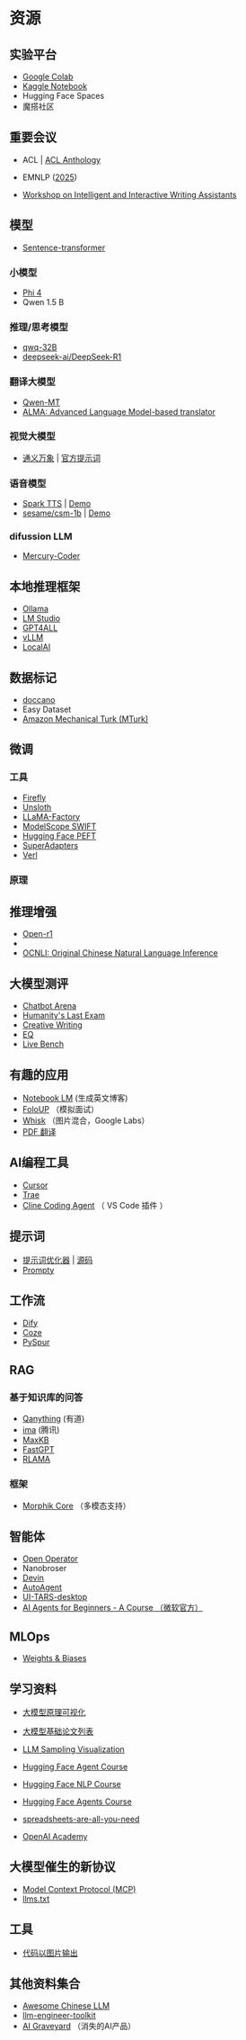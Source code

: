 # 资源

## 实验平台
- [Google Colab](https://colab.research.google.com/)
- [Kaggle Notebook](https://www.kaggle.com/code)
- Hugging Face Spaces
- 魔搭社区



## 重要会议

- ACL | [ACL Anthology](https://aclanthology.org)

- EMNLP ([2025](https://2025.emnlp.org/calls/main-conference-papers/))

- [Workshop on Intelligent and Interactive Writing Assistants](https://in2writing.glitch.me)



## 模型



- [Sentence-transformer](https://github.com/UKPLab/sentence-transformers)



### 小模型

- [Phi 4](https://huggingface.co/collections/microsoft/phi-4-677e9380e514feb5577a40e4)
- Qwen 1.5 B



### 推理/思考模型

- [qwq-32B](https://qwenlm.github.io/blog/qwq-32b/)
- [deepseek-ai/DeepSeek-R1](https://huggingface.co/deepseek-ai/DeepSeek-R1)



### 翻译大模型

- [Qwen-MT](https://help.aliyun.com/zh/model-studio/user-guide/machine-translation)
- [ALMA: Advanced Language Model-based translator](https://github.com/fe1ixxu/ALMA)



### 视觉大模型

- [通义万象](https://tongyi.aliyun.com/wanxiang/videoCreation) | [官方提示词](https://alidocs.dingtalk.com/i/nodes/jb9Y4gmKWrx9eo4dCql9LlbYJGXn6lpz?spm=5176.29623064.0.0.41ed1ecerZpS4I&utm_scene=person_space)

### 语音模型

- [Spark TTS](https://sparkaudio.github.io/spark-tts/)  | [Demo](https://sparktts.org)
- [sesame/csm-1b](sesame/csm-1b) | [Demo](https://www.sesame.com/research/crossing_the_uncanny_valley_of_voice#demo)



### difussion LLM

- [Mercury-Coder](https://www.inceptionlabs.ai)





## 本地推理框架

- [Ollama](https://ollama.com)
- [LM Studio](https://lmstudio.ai)
- [GPT4ALL](https://www.nomic.ai/gpt4all)
- [vLLM](https://docs.vllm.ai/en/latest/)
- [LocalAI](https://localai.io)



## 数据标记

- [doccano](https://doccano.github.io/doccano/)
- Easy Dataset
- [Amazon Mechanical Turk (MTurk)](https://www.mturk.com)  



## 微调

### 工具

- [Firefly](https://github.com/yangjianxin1/Firefly)
- [Unsloth](https://unsloth.ai/)
- [LLaMA-Factory](https://github.com/hiyouga/LLaMA-Factory)
- [ModelScope  SWIFT](https://github.com/modelscope/ms-swift)
- [Hugging Face PEFT](https://huggingface.co/docs/peft/en/index)
- [SuperAdapters](https://github.com/cckuailong/SuperAdapters/tree/master)
- [Verl](https://github.com/volcengine/verl)

### 原理



## 推理增强

- [Open-r1](https://github.com/huggingface/open-r1)
- 
- [OCNLI: Original Chinese Natural Language Inference](https://github.com/CLUEbenchmark/OCNLI/tree/main)



## 大模型测评

- [Chatbot Arena](https://lmarena.ai/)
- [Humanity's Last Exam](https://agi.safe.ai)
- [Creative Writing](https://eqbench.com/creative_writing.html)
- [EQ](https://eqbench.com/index.html)
- [Live Bench](https://livebench.ai/#/)



## 有趣的应用

- [Notebook LM](https://notebooklm.google/) (生成英文博客)
- [FoloUP](https://github.com/FoloUp/FoloUp) （模拟面试）
- [Whisk](https://labs.google/fx/tools/whisk) （图片混合，Google Labs）
- [PDF 翻译](https://pdf2zh.com)



## AI编程工具

- [Cursor](http://cursor.com)
- [Trae](http://trae.ai)
- [Cline Coding Agent](https://github.com/cline/cline)  （ VS Code 插件 ）



## 提示词

- [提示词优化器](https://prompt.always200.com) | [源码](https://github.com/linshenkx/prompt-optimizer?tab=readme-ov-file)
- [Prompty](https://prompty.ai)

## 工作流

- [Dify](http://dify.ai)
- [Coze](http://coze.com)
- [PySpur](https://github.com/PySpur-Dev/pyspur)



## RAG

### 基于知识库的问答

- [Qanything](https://github.com/netease-youdao/QAnything) (有道)
- [ima](https://ima.qq.com) (腾讯)
- [MaxKB](https://maxkb.cn)
- [FastGPT](https://fastgpt.cn)
- [RLAMA](https://rlama.dev)

### 框架
- [Morphik Core](https://github.com/morphik-org/morphik-core) （多模态支持）



## 智能体

- [Open Operator](https://operator.browserbase.com)
- Nanobroser 
- [Devin](https://devin.ai)
- [AutoAgent](https://github.com/HKUDS/AutoAgent)
- [UI-TARS-desktop](https://github.com/bytedance/UI-TARS-desktop)
- [AI Agents for Beginners - A Course （微软官方）](https://github.com/microsoft/ai-agents-for-beginners?tab=readme-ov-file)



## MLOps

- [Weights & Biases](https://wandb.ai)

## 学习资料

- [大模型原理可视化](https://bbycroft.net/llm)

- [大模型基础论文列表](https://github.com/ZJU-LLMs/Foundations-of-LLMs/tree/main/大模型经典论文列表)

- [LLM Sampling Visualization](https://artefact2.github.io/llm-sampling/index.xhtml)

- [Hugging Face Agent Course](https://huggingface.co/learn/agents-course/en/unit0/introduction)

- [Hugging Face NLP Course](https://huggingface.co/learn/nlp-course/chapter0/1)

- [Hugging Face Agents Course](https://huggingface.co/learn/agents-course/unit0/introduction)

- [spreadsheets-are-all-you-need](https://github.com/ianand/spreadsheets-are-all-you-need)

- [OpenAI Academy](https://academy.openai.com)




## 大模型催生的新协议

- [Model Context Protocol (MCP)](https://supabase.com/docs/guides/getting-started/mcp)
- [llms.txt](https://llmstxt.org)



## 工具

- [代码以图片输出](https://ray.so)



## 其他资料集合

- [Awesome Chinese LLM](https://github.com/HqWu-HITCS/Awesome-Chinese-LLM)
- [llm-engineer-toolkit](https://github.com/KalyanKS-NLP/llm-engineer-toolkit)
- [AI Graveyard](https://dang.ai/ai-graveyard) （消失的AI产品）
